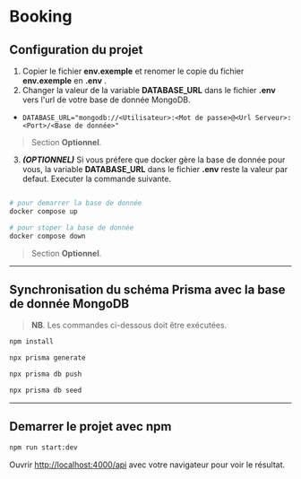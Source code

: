 # Booking

## Configuration du projet
1. Copier le fichier **env.exemple** et renomer le copie du fichier **env.exemple** en **.env** .
2. Changer la valeur de la variable **DATABASE_URL** dans le fichier **.env** vers l'url de votre base de donnée MongoDB.
- `DATABASE_URL="mongodb://<Utilisateur>:<Mot de passe>@<Url Serveur>:<Port>/<Base de donnée>" `

>Section **Optionnel**.
3. ***(OPTIONNEL)*** Si vous préfere que docker gère la base de donnée pour vous, la variable **DATABASE_URL** dans le fichier **.env** reste la valeur par defaut. Executer la commande suivante. 
```bash 

# pour demarrer la base de donnée
docker compose up

# pour stoper la base de donnée
docker compose down

```
>Section **Optionnel**.

********
## Synchronisation du schéma Prisma avec la base de donnée MongoDB
>**NB**.
Les commandes ci-dessous doit être exécutées.

```bash
npm install

npx prisma generate

npx prisma db push

npx prisma db seed

```

********
## Demarrer le projet avec npm

```bash
npm run start:dev
```

Ouvrir [http://localhost:4000/api](http://localhost:4000/api) avec votre navigateur pour voir le résultat.
